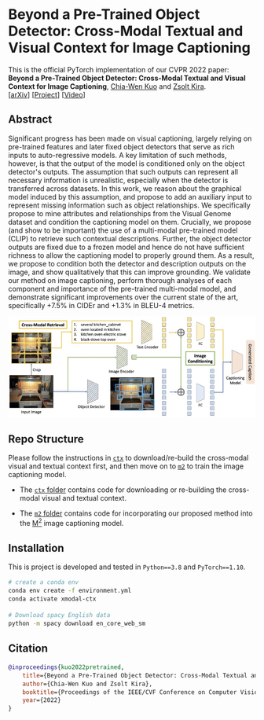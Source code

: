 # Beyond a Pre-Trained Object Detector: Cross-Modal Textual and Visual Context for Image Captioning

This is the official PyTorch implementation of our CVPR 2022 paper:
__Beyond a Pre-Trained Object Detector: Cross-Modal Textual and Visual Context for Image Captioning__, [Chia-Wen Kuo](https://sites.google.com/view/chiawen-kuo/home) and [Zsolt Kira](https://faculty.cc.gatech.edu/~zk15/).  
[[arXiv](https://arxiv.org/abs/2205.04363)] [[Project](https://sites.google.com/view/xmodal-context/home)] [[Video](https://www.youtube.com/watch?v=-b6wI7uLh-E)]

## Abstract

Significant progress has been made on visual captioning, largely relying on pre-trained features and later fixed object detectors that serve as rich inputs to auto-regressive models. A key limitation of such methods, however, is that the output of the model is conditioned only on the object detector's outputs. The assumption that such outputs can represent all necessary information is unrealistic, especially when the detector is transferred across datasets. In this work, we reason about the graphical model induced by this assumption, and propose to add an auxiliary input to represent missing information such as object relationships. We specifically propose to mine attributes and relationships from the Visual Genome dataset and condition the captioning model on them. Crucially, we propose (and show to be important) the use of a multi-modal pre-trained model (CLIP) to retrieve such contextual descriptions. Further, the object detector outputs are fixed due to a frozen model and hence do not have sufficient richness to allow the captioning model to properly ground them. As a result, we propose to condition both the detector and description outputs on the image, and show qualitatively that this can improve grounding. We validate our method on image captioning, perform thorough analyses of each component  and importance of the pre-trained multi-modal model, and demonstrate significant improvements over the current state of the art, specifically +7.5% in CIDEr and +1.3% in BLEU-4 metrics.

![model](images/model.jpg)

## Repo Structure

Please follow the instructions in [`ctx`](./ctx) to download/re-build the cross-modal visual and textual context first, and then move on to [`m2`](./m2) to train the image captioning model.

- The [`ctx` folder](./ctx) contains code for downloading or re-building the cross-modal visual and textual context.

- The [`m2` folder](./m2) contains code for incorporating our proposed method into the [M<sup>2</sup>](https://github.com/aimagelab/meshed-memory-transformer) image captioning model.

## Installation

This is project is developed and tested in `Python==3.8` and `PyTorch==1.10`.

```bash
# create a conda env
conda env create -f environment.yml
conda activate xmodal-ctx

# Download spacy English data
python -m spacy download en_core_web_sm
```

## Citation

```BibTeX
@inproceedings{kuo2022pretrained,
    title={Beyond a Pre-Trained Object Detector: Cross-Modal Textual and Visual Context for Image Captioning},
    author={Chia-Wen Kuo and Zsolt Kira},
    booktitle={Proceedings of the IEEE/CVF Conference on Computer Vision and Pattern Recognition},
    year={2022}
}
```

